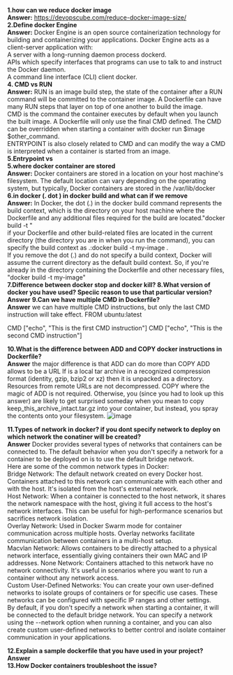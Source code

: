 **1.how can we reduce docker image**   
**Answer:**    https://devopscube.com/reduce-docker-image-size/   
**2.Define docker Engine**   
**Answer:**  Docker Engine is an open source containerization technology for building and containerizing your applications. Docker Engine acts as a client-server application with:    
A server with a long-running daemon process dockerd.   
APIs which specify interfaces that programs can use to talk to and instruct the Docker daemon.   
A command line interface (CLI) client docker.   
**4. CMD vs RUN**  
**Answer:**  RUN is an image build step, the state of the container after a RUN command will be committed to the container image. A Dockerfile can have many RUN steps that layer on top of one another to build the image.   
CMD is the command the container executes by default when you launch the built image. A Dockerfile will only use the final CMD defined. The CMD can be overridden when starting a container with docker run $image $other_command.   
ENTRYPOINT is also closely related to CMD and can modify the way a CMD is interpreted when a container is started from an image.   
**5.Entrypoint vs    
5.where docker container are stored**  
**Answer:**  Docker containers are stored in a location on your host machine's filesystem. The default location can vary depending on the operating system, but typically, Docker containers are stored in the /var/lib/docker     
**6.in docker (. dot ) in docker build and what can if we remove  
Answer:** In Docker, the dot (.) in the docker build command represents the build context, which is the directory on your host machine where the Dockerfile and any additional files required for the build are located."docker build -t <image-name> <build-context>"   
 if your Dockerfile and other build-related files are located in the current directory (the directory you are in when you run the command), you can specify the build context as .:docker build -t my-image .   
 If you remove the dot (.) and do not specify a build context, Docker will assume the current directory as the default build context. So, if you're already in the directory containing the Dockerfile and other necessary files, "docker build -t my-image"   
**7.Difference between docker stop and docker kill? 8.What version of docker you have used? Speciic reason to use that particular version?  
Answer**
**9.Can we have multiple CMD in Dockerfile?  
Answer** we can have multiple CMD instructions, but only the last CMD instruction will take effect. 
FROM ubuntu:latest

CMD ["echo", "This is the first CMD instruction"]
CMD ["echo", "This is the second CMD instruction"]

**10.What is the difference between ADD and COPY docker instructions in Dockerfile?  
Answer** the major difference is that ADD can do more than COPY 
ADD allows <src> to be a URL 
If is a local tar archive in a recognized compression format (identity, gzip, bzip2 or xz) then it is unpacked as a directory. Resources from remote URLs are not decompressed. 
COPY where the magic of ADD is not required. Otherwise, you (since you had to look up this answer) are likely to get surprised someday when you mean to copy keep_this_archive_intact.tar.gz into your container, but instead, you spray the contents onto your filesystem. 
![image](https://github.com/kln12/Interview_questions/assets/58560303/6e6f5a1e-a7e7-4516-b1c2-17643f5d800a)

**11.Types of network in docker? if you dont specify network to deploy on which network the conatiner will be created?  
Answer** Docker provides several types of networks that containers can be connected to. The default behavior when you don't specify a network for a container to be deployed on is to use the default bridge network.   
Here are some of the common network types in Docker:   
Bridge Network: The default network created on every Docker host. Containers attached to this network can communicate with each other and with the host. It's isolated from the host's external network.   
Host Network: When a container is connected to the host network, it shares the network namespace with the host, giving it full access to the host's network interfaces. This can be useful for high-performance scenarios but sacrifices network isolation.   
Overlay Network: Used in Docker Swarm mode for container communication across multiple hosts. Overlay networks facilitate communication between containers in a multi-host setup.   
Macvlan Network: Allows containers to be directly attached to a physical network interface, essentially giving containers their own MAC and IP addresses. 
None Network: Containers attached to this network have no network connectivity. It's useful in scenarios where you want to run a container without any network access.   
Custom User-Defined Networks: You can create your own user-defined networks to isolate groups of containers or for specific use cases. These networks can be configured with specific IP ranges and other settings.   
By default, if you don't specify a network when starting a container, it will be connected to the default bridge network. You can specify a network using the --network option when running a container, and you can also create custom user-defined networks to better control and isolate container communication in your applications. 

**12.Explain a sample dockerfile that you have used in your project?  
Answer**  
**13.How Docker containers troubleshoot the issue?**
